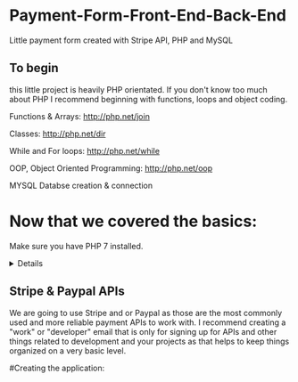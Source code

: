 # Payment-Form-Front-End-Back-End
Little payment form created with Stripe API, PHP and MySQL


## To begin
this little project is heavily PHP orientated. If you don't know too much about PHP I recommend beginning with functions, loops and
object coding. 

Functions & Arrays:
http://php.net/join

Classes:
http://php.net/dir

While and For loops:
http://php.net/while

OOP, Object Oriented Programming:
http://php.net/oop

MYSQL Databse creation & connection


# Now that we covered the basics:
Make sure you have PHP 7 installed.


<details>
  Now we need to make sure we have PHPMyAdmin installed as well which should come with the XAMPP or WAMPP or whatever you use for PHP testing and rendering of your .php files and make sure you do that before going any further.
</details>


## Stripe & Paypal APIs 
We are going to use Stripe and or Paypal as those are the most commonly used and more reliable payment APIs to work with. I recommend creating a "work" or "developer" email that is only for signing up for APIs and other things related to development and your projects as that helps to keep things organized on a very basic level.

#Creating the application:
<section>
  
  </section>
